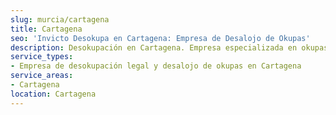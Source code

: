 ```yaml
---
slug: murcia/cartagena
title: Cartagena
seo: 'Invicto Desokupa en Cartagena: Empresa de Desalojo de Okupas'
description: Desokupación en Cartagena. Empresa especializada en okupas. Mediación legal y desalojo express. Presupuesto gratuito.
service_types:
- Empresa de desokupación legal y desalojo de okupas en Cartagena
service_areas:
- Cartagena
location: Cartagena
---
```

